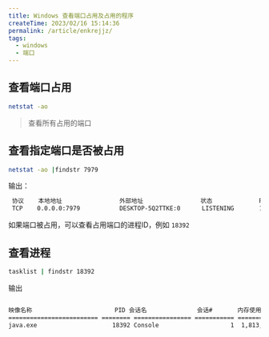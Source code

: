 ```yaml
---
title: Windows 查看端口占用及占用的程序
createTime: 2023/02/16 15:14:36
permalink: /article/enkrejjz/
tags:
  - windows
  - 端口
---
```

## 查看端口占用

```bash
netstat -ao
```
> 查看所有占用的端口

## 查看指定端口是否被占用

```bash
netstat -ao |findstr 7979
```
输出：
```bash
 协议    本地地址                外部地址                状态             PID
 TCP    0.0.0.0:7979           DESKTOP-5Q2TTKE:0      LISTENING       18392
```

如果端口被占用，可以查看占用端口的进程ID，例如 `18392`

## 查看进程

```bash
tasklist | findstr 18392
```
输出
```bash

映像名称                       PID 会话名              会话#       内存使用
========================= ======== ================ =========== ============
java.exe                     18392 Console                    1  1,813,304 K
```
